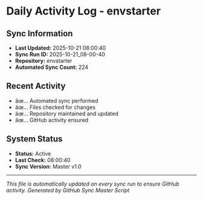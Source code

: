 ﻿# Daily Activity Log - envstarter

## Sync Information
- **Last Updated:** 2025-10-21 08:00:40
- **Sync Run ID:** 2025-10-21_08-00-40
- **Repository:** envstarter
- **Automated Sync Count:** 224

## Recent Activity
- âœ… Automated sync performed
- âœ… Files checked for changes
- âœ… Repository maintained and updated
- âœ… GitHub activity ensured

## System Status
- **Status:** Active
- **Last Check:** 08:00:40
- **Sync Version:** Master v1.0

---
*This file is automatically updated on every sync run to ensure GitHub activity.*
*Generated by GitHub Sync Master Script*
